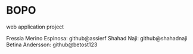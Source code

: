# BOPO
web application project

Fressia Merino Espinosa: github@assierf
Shahad Naji: github@shahadnaji
Betina Andersson: github@betost123
